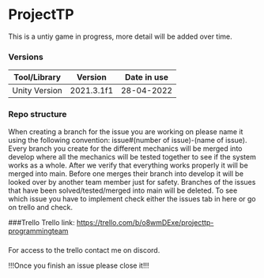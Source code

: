 # ProjectTP
This is a untiy game in progress, more detail will be added over time.


### Versions
|Tool/Library     | Version      | Date in use |
|:---------------:|:------------:|:-----------:|
|Unity Version    |2021.3.1f1    | 28-04-2022  |


### Repo structure
When creating a branch for the issue you are working on please name it using the following convention: issue#(number of issue)-(name of issue).
Every branch you create for the different mechanics will be merged into develop where all the mechanics will be tested together to see if the system works as a whole.
After we verify that everything works properly it will be merged into main. Before one merges their branch into develop it will be looked over by another team member just for safety. Branches of the issues that have been solved/tested/merged into main will be deleted.
To see which issue you have to implement check either the issues tab in here or go on trello and check.

###Trello
Trello link: https://trello.com/b/o8wmDExe/projecttp-programmingteam
###
For access to the trello contact me on discord.


!!!Once you finish an issue please close it!!!
